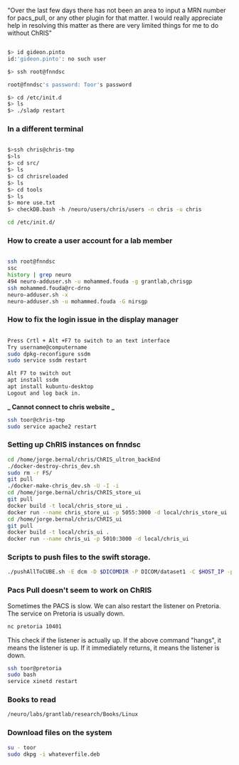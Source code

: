 "Over the last few days there has not been an area to input a MRN number for pacs_pull, or any other plugin for that matter. I would really appreciate help in resolving this matter as there are very limited things for me to do without ChRIS"

```bash

$> id gideon.pinto
id:'gideon.pinto': no such user

$> ssh root@fnndsc

root@fnndsc's password: Toor's password

$> cd /etc/init.d
$> ls
$> ./sladp restart


```

### In a different terminal

```bash

$>ssh chris@chris-tmp
$>ls
$> cd src/
$> ls
$> cd chrisreloaded
$> ls
$> cd tools
$> ls
$> more use.txt
$> checkDB.bash -h /neuro/users/chris/users -n chris -u chris

```

```bash
cd /etc/init.d/
```

### How to create a user account for a lab member

```bash

ssh root@fnndsc
ssc
history | grep neuro
494 neuro-adduser.sh -u mohammed.fouda -g grantlab,chrisgp
ssh mohammed.fouda@rc-drno
neuro-adduser.sh -x
neuro-adduser.sh -u mohammed.fouda -G nirsgp


```

### How to fix the login issue in the display manager

```bash

Press Crtl + Alt +F7 to switch to an text interface
Try username@computername
sudo dpkg-reconfigure ssdm
sudo service ssdm restart

Alt F7 to switch out
apt install ssdm
apt install kubuntu-desktop
Logout and log back in.

```

**_ Cannot connect to chris website _**

```bash
ssh toor@chris-tmp
sudo service apache2 restart
```

### Setting up ChRIS instances on fnndsc

```bash
cd /home/jorge.bernal/chris/ChRIS_ultron_backEnd
./docker-destroy-chris_dev.sh
sudo rm -r FS/
git pull
./docker-make-chris_dev.sh -U -I -i
cd /home/jorge.bernal/chris/ChRIS_store_ui
git pull
docker build -t local/chris_store_ui .
docker run --name chris_store_ui -p 5055:3000 -d local/chris_store_ui
cd /home/jorge.bernal/chris/ChRIS_ui
git pull
docker build -t local/chris_ui .
docker run --name chris_ui -p 5010:3000 -d local/chris_ui
```

### Scripts to push files to the swift storage.

```bash
./pushAllToCUBE.sh -E dcm -D $DICOMDIR -P DICOM/dataset1 -C $HOST_IP -p $HOST_PORT

```

### Pacs Pull doesn't seem to work on ChRIS

Sometimes the PACS is slow. We can also restart the listener on Pretoria. The service on Pretoria is usually down.

```bash
nc pretoria 10401

```

This check if the listener is actually up. If the above command "hangs", it means the listener is up. If it immediately returns, it means the listener is down.

```bash
ssh toor@pretoria
sudo bash
service xinetd restart
```

### Books to read

```bash
/neuro/labs/grantlab/research/Books/Linux
```

### Download files on the system

```bash
su - toor
sudo dkpg -i whateverfile.deb
```
